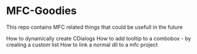 # MFC-Goodies
This repo contains MFC related things that could be usefull in the future

How to dynamically create CDialogs
How to add tooltip to a combobox - by creating a custom list
How to link a normal dll to a mfc project
